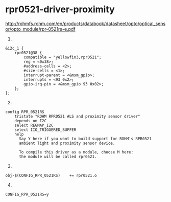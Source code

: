 # rpr0521-driver-proximity

http://rohmfs.rohm.com/en/products/databook/datasheet/opto/optical_sensor/opto_module/rpr-0521rs-e.pdf

1. 

```
&i2c_1 {
	rpr0521@38 {
		compatible = "yellowfin3,rpr0521";
		reg = <0x38>;
		#address-cells = <2>;
		#size-cells = <1>;
		interrupt-parent = <&msm_gpio>;
		interrupts = <93 0x2>;
		gpio-irq-pin = <&msm_gpio 93 0x02>;
	};
};

```
2. 

```
config RPR_0521RS
	tristate "ROHM RPR0521 ALS and proximity sensor driver"
	depends on I2C
	select REGMAP_I2C
	select IIO_TRIGGERED_BUFFER
	help
	  Say Y here if you want to build support for ROHM's RPR0521
	  ambient light and proximity sensor device.

	  To compile this driver as a module, choose M here:
	  the module will be called rpr0521.
```
3. 


```
obj-$(CONFIG_RPR_0521RS)	+= rpr0521.o
```
4. 
```
CONFIG_RPR_0521RS=y
```

